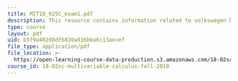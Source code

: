 ```yaml
---
title: MIT18_02SC_exam1.pdf
description: This resource contains information related to volkswagen bug.
type: course
layout: pdf
uid: b5f9a492d8df6830a816bba6c13aecef
file_type: application/pdf
file_location: >-
  https://open-learning-course-data-production.s3.amazonaws.com/18-02sc-multivariable-calculus-fall-2010/b5f9a492d8df6830a816bba6c13aecef_MIT18_02SC_exam1.pdf
course_id: 18-02sc-multivariable-calculus-fall-2010
---
```

